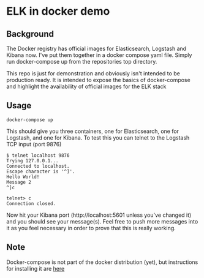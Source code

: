 # ELK in docker demo

## Background
The Docker registry has official images for Elasticsearch, Logstash and Kibana now. I've put them together in a docker compose yaml file. Simply run docker-compose up from the repositories top directory.

This repo is just for demonstration and obviously isn't intended to be production ready. It is intended to expose the basics of docker-compose and highlight the availability of official images for the ELK stack

## Usage
```
docker-compose up
```
This should give you three containers, one for Elasticsearch, one for Logstash, and one for Kibana. To test this you can telnet to the Logstash TCP input (port 9876)
```
$ telnet localhost 9876
Trying 127.0.0.1...
Connected to localhost.
Escape character is '^]'.
Hello World!
Message 2
^]c

telnet> c
Connection closed.
```

Now hit your Kibana port (http://localhost:5601 unless you've changed it) and you should see your message(s). Feel free to push more messages into it as you feel necessary in order to prove that this is really working.

## Note
Docker-compose is not part of the docker distribution (yet), but instructions for installing it are [here](http://docs.docker.com/compose/install/)
